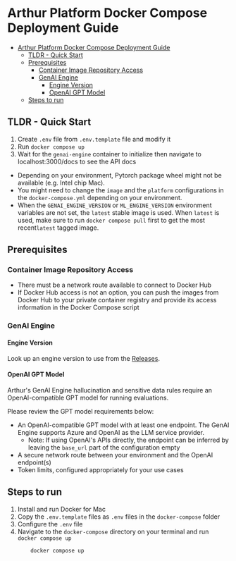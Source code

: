 # Arthur Platform Docker Compose Deployment Guide
- [Arthur Platform Docker Compose Deployment Guide](#arthur-platform-docker-compose-deployment-guide)
  - [TLDR - Quick Start](#tldr---quick-start)
  - [Prerequisites](#prerequisites)
    - [Container Image Repository Access](#container-image-repository-access)
    - [GenAI Engine](#genai-engine)
      - [Engine Version](#engine-version)
      - [OpenAI GPT Model](#openai-gpt-model)
  - [Steps to run](#steps-to-run)


## TLDR - Quick Start

1. Create `.env` file from `.env.template` file and modify it
2. Run `docker compose up`
3. Wait for the `genai-engine` container to initialize then navigate to localhost:3000/docs to see the API docs

* Depending on your environment, Pytorch package wheel might not be available (e.g. Intel chip Mac).
* You might need to change the `image` and the `platform` configurations in the `docker-compose.yml` depending on your environment.
* When the `GENAI_ENGINE_VERSION` or `ML_ENGINE_VERSION` environment variables are not set, the `latest` stable image is used. When `latest` is used, make sure to run `docker compose pull` first to get the most recent`latest` tagged image.

## Prerequisites

### Container Image Repository Access
- There must be a network route available to connect to Docker Hub
- If Docker Hub access is not an option, you can push the images from Docker Hub to your private container registry and provide its access information in the Docker Compose script

### GenAI Engine

#### Engine Version
Look up an engine version to use from the [Releases](https://github.com/arthur-ai/arthur-engine/releases).

#### OpenAI GPT Model
Arthur's GenAI Engine hallucination and sensitive data rules require an OpenAI-compatible GPT model for running evaluations.

Please review the GPT model requirements below:

- An OpenAI-compatible GPT model with at least one endpoint. The GenAI Engine supports Azure and OpenAI as the LLM service provider.
  - Note: If using OpenAI's APIs directly, the endpoint can be inferred by leaving the `base_url` part of the configuration empty
- A secure network route between your environment and the OpenAI endpoint(s)
- Token limits, configured appropriately for your use cases

## Steps to run
1. Install and run Docker for Mac
2. Copy the `.env.template` files as `.env` files in the `docker-compose` folder
3. Configure the `.env` file
4. Navigate to the `docker-compose` directory on your terminal and run `docker compose up`
   ```
       docker compose up
   ```
